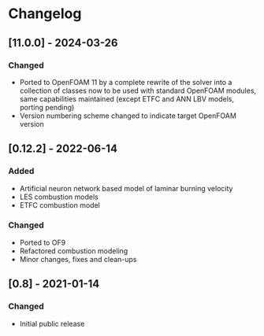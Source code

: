# Changelog

## [11.0.0] - 2024-03-26
### Changed
- Ported to OpenFOAM 11 by a complete rewrite of the solver into a collection of classes now to be used with standard OpenFOAM modules, same capabilities maintained (except ETFC and ANN LBV models, porting pending)
- Version numbering scheme changed to indicate target OpenFOAM version

## [0.12.2] - 2022-06-14
### Added
- Artificial neuron network based model of laminar burning velocity
- LES combustion models
- ETFC combustion model
### Changed
- Ported to OF9
- Refactored combustion modeling
- Minor changes, fixes and clean-ups

## [0.8] - 2021-01-14
### Changed
- Initial public release
